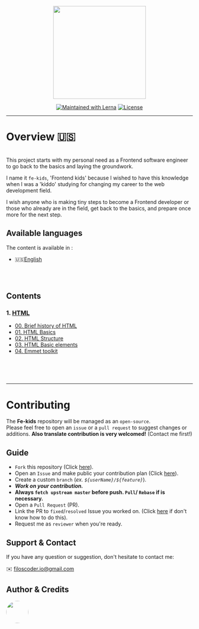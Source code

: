 <p align="center">
  <a href="https://github.com/filoscoder/fe-kids">
    <img width="250px" src="https://user-images.githubusercontent.com/50701501/103557547-a9370580-4eb3-11eb-9e80-2605896d6cf3.png"><br/>
  </a>
</p>

<p align="center">
  <a href="https://lerna.js.org/"><img src="https://img.shields.io/badge/PRs-Welcome-brightgreen.svg" alt="Maintained with Lerna"></a>
  <a href="/LICENSE"><img src="https://img.shields.io/badge/License-MIT-blue.svg" alt="License"></a>
</p>


---

# Overview 🇺🇸
<br>
This project starts with my personal need as a Frontend software engineer to go back to the basics and laying the groundwork.
<br>

I name it `fe-kids`, 'Frontend kids' because I wished to have this knowledge when I was a 'kiddo' studying for changing my career to the web development field.
<br>

I wish anyone who is making tiny steps to become a Frontend developer or those who already are in the field, get back to the basics, and prepare once more for the next step.

## Available languages
The content is available in :
- 🇺🇸[English](https://github.com/filoscoder/fe-kids/src/en/)
<br>
<br>
 

## Contents
### 1. [HTML](https://github.com/filoscoder/fe-kids/contents/en/HTML/)
- [00. Brief history of HTML](/contents/en/HTML/00-history.md)
- [01. HTML Basics](/contents/en/HTML/01-basics.md)
- [02. HTML Structure](/contents/en/HTML/02-structure.md)
- [03. HTML Basic elements](/contents/en/HTML/03-elements.md)
- [04. Emmet toolkit](/contents/en/HTML/04-emmet.md)


<br>
<br>
<br>

---

# Contributing
The **Fe-kids** repository will be managed as an `open-source`. <br>
Please feel free to open an `issue` or a `pull request` to suggest changes or additions.
**Also translate contribution is very welcomed!** (Contact me first!)

## Guide 
- `Fork` this repository (Click [here](https://github.com/filoscoder/fe-kids/fork)).
- Open an `Issue` and make public your contribution plan (Click [here](https://github.com/filoscoder/fe-kids/issues)).
- Create a custom `branch` (_ex. `${userName}/${feature}`_).
- ***Work on your contribution.***
- **Always `fetch upstream master` before push. `Pull`/ `Rebase` if is necessary.**
- Open a `Pull Request` (PR).
- Link the PR to `fixed`/`resolved` Issue you worked on. (Click [here](https://docs.github.com/en/free-pro-team@latest/github/managing-your-work-on-github/linking-a-pull-request-to-an-issue) if don't know how to do this).
- Request me as `reviewer` when you're ready.
## Support & Contact

If you have any question or suggestion, don't hesitate to contact me:

✉️ [filoscoder.io@gmail.com](mailto:filoscoder.io@gmail.com)


## Author & Credits
<a src="https://github.com/filoscoder">
<img width="60px" style="border-radius: 50%;" src="https://avatars.githubusercontent.com/filoscoder">
</a>

